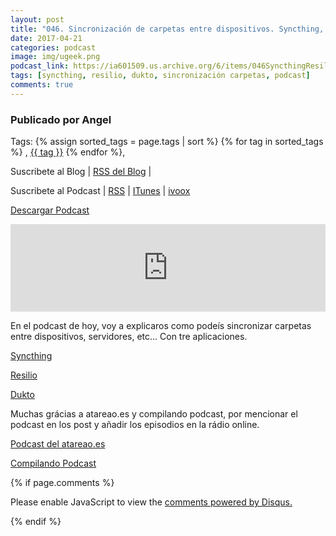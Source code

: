 ```yaml
---
layout: post
title: "046. Sincronización de carpetas entre dispositivos. Syncthing, Resilio y Dukto"
date: 2017-04-21
categories: podcast
image: img/ugeek.png
podcast_link: https://ia601509.us.archive.org/6/items/046SyncthingResilioYDukto/%23046%20Syncthing%2c%20Resilio%20y%20Dukto%20.mp3
tags: [syncthing, resilio, dukto, sincronización carpetas, podcast]
comments: true
---
```

### Publicado por Angel
Tags: {% assign sorted_tags = page.tags | sort %} {% for tag in sorted_tags %} , <span class="tag"><a href="/tag2#{{ tag }}">{{ tag }}</a></span> {% endfor %},

Suscribete al Blog  |  [RSS del Blog](http://feeds.feedburner.com/uGeekBlog) |   

Suscribete al Podcast  |  [RSS](http://feeds.feedburner.com/ugeek) | [ITunes](https://itunes.apple.com/us/podcast/ugeek/id1201421866?mt=2) | [ivoox](https://www.ivoox.com/podcast-ugeek_sq_f1383493_1.html)   


<!-- ---------------------------------------------------Pon aquí el audio-------------------------------------------------------- -->
<a href="https://ia601509.us.archive.org/6/items/046SyncthingResilioYDukto/%23046%20Syncthing%2c%20Resilio%20y%20Dukto%20.mp3">Descargar Podcast</a>  

<iframe src="https://archive.org/embed/046SyncthingResilioYDukto" width="100%" height="140" frameborder="0" webkitallowfullscreen="true" mozallowfullscreen="true" allowfullscreen></iframe>
<!-- ----------------------------------------------------Inicio de comentarios--------------------------------------------------- -->

En el podcast de hoy, voy a explicaros como podeís sincronizar carpetas entre dispositivos, servidores, etc... Con tre aplicaciones.

[Syncthing](https://syncthing.net/)

[Resilio](https://www.resilio.com)

[Dukto](http://www.msec.it/blog/?page_id=11)

Muchas grácias a atareao.es y compilando podcast, por mencionar el podcast en los post y añadir los episodios en la rádio online.

[Podcast del atareao.es](https://www.atareao.es/otros/podcast-de-linux-y-software-libre)

[Compilando Podcast](https://t.co/l7Xqn1L2Oc)


<!-- -------------------------------------Aquí abajo los comentarios -------------------------------------------  -->
{% if page.comments %}
<div id="disqus_thread"></div>
<script>

/**
*  RECOMMENDED CONFIGURATION VARIABLES: EDIT AND UNCOMMENT THE SECTION BELOW TO INSERT DYNAMIC VALUES FROM YOUR PLATFORM OR CMS.
*  LEARN WHY DEFINING THESE VARIABLES IS IMPORTANT: https://disqus.com/admin/universalcode/#configuration-variables*/
/*
var disqus_config = function () {
this.page.url = PAGE_URL;  // Replace PAGE_URL with your page's canonical URL variable
this.page.identifier = PAGE_IDENTIFIER; // Replace PAGE_IDENTIFIER with your page's unique identifier variable
};
*/
(function() { // DON'T EDIT BELOW THIS LINE
var d = document, s = d.createElement('script');
s.src = 'https://https-angelbcn-github-io-ugeek.disqus.com/embed.js';
s.setAttribute('data-timestamp', +new Date());
(d.head || d.body).appendChild(s);
})();
</script>
<noscript>Please enable JavaScript to view the <a href="https://disqus.com/?ref_noscript">comments powered by Disqus.</a></noscript>
                                
{% endif %}

<script id="dsq-count-scr" src="//https-angelbcn-github-io-ugeek.disqus.com/count.js" async></script>


